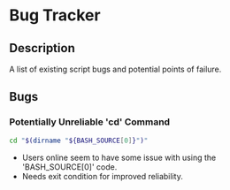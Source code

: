 # Bug Tracker
## Description
A list of existing script bugs and potential points of failure.
## Bugs
### Potentially Unreliable 'cd' Command
```bash
cd "$(dirname "${BASH_SOURCE[0]}")"
```
 - Users online seem to have some issue with using the 'BASH_SOURCE[0]' code.
 - Needs exit condition for improved reliability.